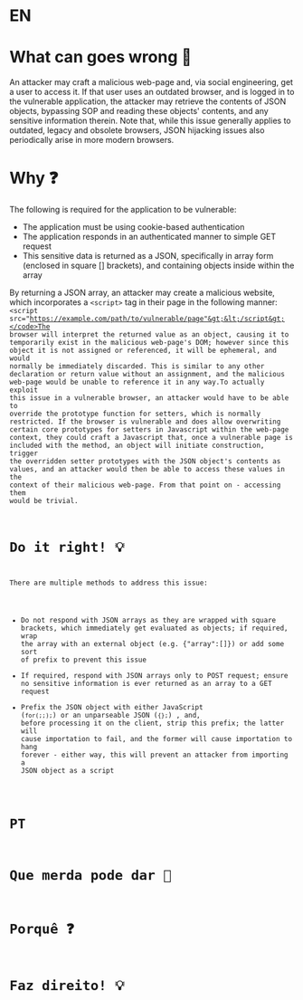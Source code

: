 # EN

# What can goes wrong :shit:

An attacker may craft a malicious web-page and, via social engineering, get a user to access it. If that user uses an outdated browser, and is logged in to the vulnerable application, the attacker may retrieve the contents of JSON objects, bypassing SOP and reading these objects' contents, and any sensitive information therein. Note that, while this issue generally applies to outdated, legacy and obsolete browsers, JSON hijacking issues also periodically arise in more modern browsers.

# Why :question:

The following is required for the application to be vulnerable:
- The application must be using cookie-based authentication
- The application responds in an authenticated manner to simple GET request
- This sensitive data is returned as a JSON, specifically in array form (enclosed in square [] brackets), and containing objects inside within the array
 
By returning a JSON array, an attacker may create a malicious website, which incorporates a <code>&lt;script&gt;</code> tag in their page in the following manner:<code>&lt;script src="https://example.com/path/to/vulnerable/page"&gt;&lt;/script&gt;</code>The browser will interpret the returned value as an object, causing it to temporarily exist in the malicious web-page's DOM; however since this object it is not assigned or referenced, it will be ephemeral, and would normally be immediately discarded. This is similar to any other declaration or return value without an assignment, and the malicious web-page would be unable to reference it in any way.To actually exploit this issue in a vulnerable browser, an attacker would have to be able to override the prototype function for setters, which is normally restricted. If the browser is vulnerable and does allow overwriting certain core prototypes for setters in Javascript within the web-page context, they could craft a Javascript that, once a vulnerable page is included with the  method, an object will initiate construction, trigger the overridden setter prototypes with the JSON object's contents as values, and an attacker would then be able to access these values in the context of their malicious web-page. From that point on - accessing them would be trivial.


# Do it right! :bulb:

There are multiple methods to address this issue:
- Do not respond with JSON arrays as they are wrapped with square brackets, which immediately get evaluated as objects; if required, wrap the array with an external object (e.g. {"array":[]}) or add some sort of prefix to prevent this issue
- If required, respond with JSON arrays only to POST request; ensure no sensitive information is ever returned as an array to a GET request
- Prefix the JSON object with either JavaScript (<code>for(;;);</code>) or an unparseable JSON (<code>{};</code>) , and, before processing it on the client, strip this prefix; the latter will cause importation to fail, and the former will cause importation to hang forever - either way, this will prevent an attacker from importing a JSON object as a script


# PT

# Que merda pode dar :shit:


# Porquê :question:


# Faz direito! :bulb: